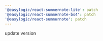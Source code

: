 ```yaml
---
'@easylogic/react-summernote-lite': patch
'@easylogic/react-summernote-bs4': patch
'@easylogic/react-summernote': patch
---
```


update version
